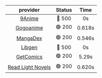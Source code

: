 | **provider** | **Status** | **Time** |
|:--------:|:------:|:----:|
| [9Anime](https://9anime.to) | 🔴 500 | 0s |
| [Gogoanime](https://gogoanime.gg) | 🟢 200 | 0.618s |
| [MangaDex](https://mangadex.org) | 🟢 200 | 0.546s |
| [Libgen](http://libgen) | 🔴 500 | 0s |
| [GetComics](https://getcomics.info/) | 🟢 200 | 5.29s |
| [Read Light Novels](https://readlightnovels.net) | 🟢 200 | 0.620s |
